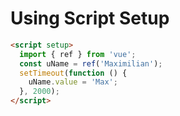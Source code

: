 # Using Script Setup

```html
<script setup>
  import { ref } from 'vue';
  const uName = ref('Maximilian');
  setTimeout(function () {
    uName.value = 'Max';
  }, 2000);
</script>
```
